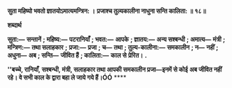 **सुता महिष्यो भवतो ज्ञातयोऽमात्यमन्त्रिन: ।** **प्रजाश्च तुल्यकालीना नाधुना सन्ति कालिता: ॥ १८॥** 

**शब्दार्थ** 

**सुता:—** **सन्तानें** **; महिष्य:—** **पटरानियाँ** **; भवत:—** **आपके** **; ज्ञातय:—** **अन्य सश्बन्धी** **; अमात्य—** **मंत्री** **; मन्त्रिण:—** **तथा सलाहकार** **;** **प्रजा:—** **प्रजा** **; च—** **तथा** **; तुल्य-कालीना:—** **समकालीन** **; न—** **नहीं** **; अधुना—** **अब** **; सन्ति—** **जीवित हैं** **; कालिता:—** **काल से** **प्रेरित।** **.** 

**''बच्चे, रानियाँ, सश्बन्धी, मंत्री, सलाहकार तथा आपकी समकालीन प्रजा—इनमें से कोई** **अब जीवित नहीं रहे। वे सभी काल के द्वारा बहा ले जाये गये हैं।ÓÓ** **** 